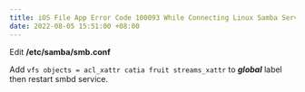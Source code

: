 ```yaml
---
title: iOS File App Error Code 100093 While Connecting Linux Samba Server
date: 2022-08-05 15:51:00 +08:00
---
```


Edit **/etc/samba/smb.conf**

Add `vfs objects = acl_xattr catia fruit streams_xattr` to __*global*__ label then restart smbd service.